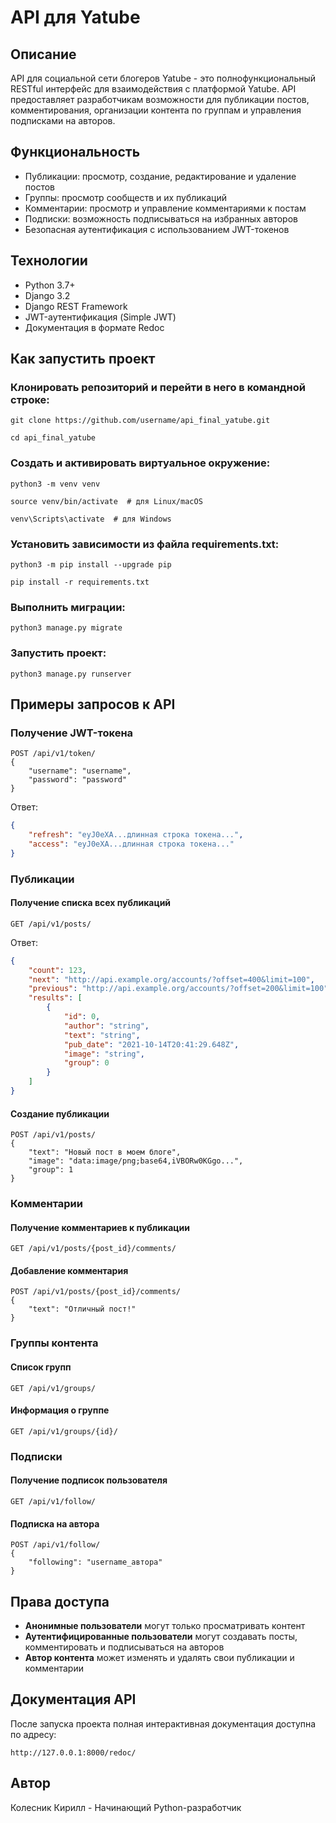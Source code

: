 # API для Yatube

## Описание
API для социальной сети блогеров Yatube - это полнофункциональный RESTful интерфейс для взаимодействия с платформой Yatube. API предоставляет разработчикам возможности для публикации постов, комментирования, организации контента по группам и управления подписками на авторов.

## Функциональность
- Публикации: просмотр, создание, редактирование и удаление постов
- Группы: просмотр сообществ и их публикаций
- Комментарии: просмотр и управление комментариями к постам
- Подписки: возможность подписываться на избранных авторов
- Безопасная аутентификация с использованием JWT-токенов

## Технологии
- Python 3.7+
- Django 3.2
- Django REST Framework
- JWT-аутентификация (Simple JWT)
- Документация в формате Redoc

## Как запустить проект

### Клонировать репозиторий и перейти в него в командной строке:
```
git clone https://github.com/username/api_final_yatube.git
```
```
cd api_final_yatube
```

### Cоздать и активировать виртуальное окружение:
```
python3 -m venv venv
```
```
source venv/bin/activate  # для Linux/macOS
```
```
venv\Scripts\activate  # для Windows
```

### Установить зависимости из файла requirements.txt:
```
python3 -m pip install --upgrade pip
```
```
pip install -r requirements.txt
```

### Выполнить миграции:
```
python3 manage.py migrate
```

### Запустить проект:
```
python3 manage.py runserver
```

## Примеры запросов к API

### Получение JWT-токена
```
POST /api/v1/token/
{
    "username": "username",
    "password": "password"
}
```
Ответ:
```json
{
    "refresh": "eyJ0eXA...длинная строка токена...",
    "access": "eyJ0eXA...длинная строка токена..."
}
```

### Публикации

#### Получение списка всех публикаций
```
GET /api/v1/posts/
```
Ответ:
```json
{
    "count": 123,
    "next": "http://api.example.org/accounts/?offset=400&limit=100",
    "previous": "http://api.example.org/accounts/?offset=200&limit=100",
    "results": [
        {
            "id": 0,
            "author": "string",
            "text": "string",
            "pub_date": "2021-10-14T20:41:29.648Z",
            "image": "string",
            "group": 0
        }
    ]
}
```

#### Создание публикации
```
POST /api/v1/posts/
{
    "text": "Новый пост в моем блоге",
    "image": "data:image/png;base64,iVBORw0KGgo...",
    "group": 1
}
```

### Комментарии

#### Получение комментариев к публикации
```
GET /api/v1/posts/{post_id}/comments/
```

#### Добавление комментария
```
POST /api/v1/posts/{post_id}/comments/
{
    "text": "Отличный пост!"
}
```

### Группы контента

#### Список групп
```
GET /api/v1/groups/
```

#### Информация о группе
```
GET /api/v1/groups/{id}/
```

### Подписки

#### Получение подписок пользователя
```
GET /api/v1/follow/
```

#### Подписка на автора
```
POST /api/v1/follow/
{
    "following": "username_автора"
}
```

## Права доступа
- **Анонимные пользователи** могут только просматривать контент
- **Аутентифицированные пользователи** могут создавать посты, комментировать и подписываться на авторов
- **Автор контента** может изменять и удалять свои публикации и комментарии

## Документация API
После запуска проекта полная интерактивная документация доступна по адресу:
```
http://127.0.0.1:8000/redoc/
```

## Автор
Колесник Кирилл - Начинающий Python-разработчик